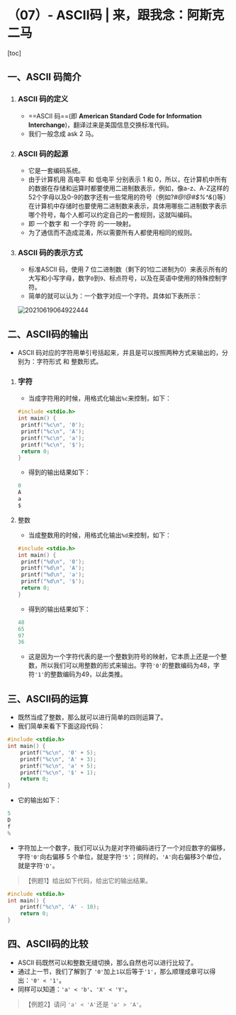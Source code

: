 # （07）- ASCII码 | 来，跟我念：阿斯克二马

[toc]

## 一、ASCII 码简介

1. ### ASCII 码的定义

   - ==ASCII 码==(即 **American Standard Code for Information Interchange**)，翻译过来是美国信息交换标准代码。
   - 我们一般念成 ask 2 马。

2. ### ASCII 码的起源

   - 它是一套编码系统。
   - 由于计算机用 高电平 和 低电平 分别表示 1 和 0，所以，在计算机中所有的数据在存储和运算时都要使用二进制数表示，例如，像a-z、A-Z这样的52个字母以及0-9的数字还有一些常用的符号（例如?*#@!@#$%^&*()等）在计算机中存储时也要使用二进制数来表示，具体用哪些二进制数字表示哪个符号，每个人都可以约定自己的一套规则，这就叫编码。
   - 即 一个数字 和 一个字符 的一一映射。
   - 为了通信而不造成混淆，所以需要所有人都使用相同的规则。

3. ### ASCII 码的表示方式

   - 标准ASCII 码，使用 7 位二进制数（剩下的1位二进制为0）来表示所有的大写和小写字母，数字`0`到`9`、标点符号，以及在英语中使用的特殊控制字符。
   - 简单的就可以认为：一个数字对应一个字符。具体如下表所示：

   ![20210619064922444](D:/GitRep/Study/C/notes/%EF%BC%8807%EF%BC%89-%20ASCII%E7%A0%81%20%20%E6%9D%A5%EF%BC%8C%E8%B7%9F%E6%88%91%E5%BF%B5%EF%BC%9A%E9%98%BF%E6%96%AF%E5%85%8B%E4%BA%8C%E9%A9%AC.assets/20210619064922444.png)

## 二、ASCII码的输出

- ASCII 码对应的字符用单引号括起来，并且是可以按照两种方式来输出的，分别为：字符形式 和 整数形式。

1. ### 字符

   - 当成字符用的时候，用格式化输出`%c`来控制，如下：

   ```c
   #include <stdio.h>
   int main() {
   	printf("%c\n", '0');
   	printf("%c\n", 'A');
   	printf("%c\n", 'a');
   	printf("%c\n", '$');
   	return 0;
   } 
   ```

   - 得到的输出结果如下：

   ```c
   0
   A
   a
   $
   ```

2. 整数

   - 当成整数用的时候，用格式化输出`%d`来控制，如下：

   
   ```c
   #include <stdio.h>
   int main() {
   	printf("%d\n", '0');
   	printf("%d\n", 'A');
   	printf("%d\n", 'a');
   	printf("%d\n", '$');
   	return 0;
   } 
   ```
   
   - 得到的输出结果如下：
   
   ```c
   48
   65
   97
   36
   ```
   
   - 这是因为一个字符代表的是一个整数到符号的映射，它本质上还是一个整数，所以我们可以用整数的形式来输出。字符`'0'`的整数编码为48，字符`'1'`的整数编码为49，以此类推。

## 三、ASCII码的运算

- 既然当成了整数，那么就可以进行简单的四则运算了。
- 我们简单来看下下面这段代码：

```c
#include <stdio.h>
int main() {
	printf("%c\n", '0' + 5);
	printf("%c\n", 'A' + 3);
	printf("%c\n", 'a' + 5);
	printf("%c\n", '$' + 1);
	return 0;
} 
```

- 它的输出如下：

```c
5
D
f
%
```

- 字符加上一个数字，我们可以认为是对字符编码进行了一个对应数字的偏移，字符`'0'`向右偏移 5 个单位，就是字符`'5'`；同样的，`'A'`向右偏移3个单位，就是字符`'D'`。

> 【例题1】给出如下代码，给出它的输出结果。

```c
#include <stdio.h>
int main() {
	printf("%c\n", 'A' - 10);
	return 0;
}
```

## 四、ASCII码的比较

- ASCII 码既然可以和整数无缝切换，那么自然也可以进行比较了。
- 通过上一节，我们了解到了 `'0'`加上`1`以后等于`'1'`，那么顺理成章可以得出：`'0' < '1'`。
- 同样可以知道：`'a' < 'b'`、`'X' < 'Y'`。

> 【例题2】请问 `'a' < 'A'`还是 `'a' > 'A'`。


